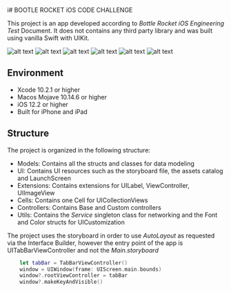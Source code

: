 i# BOOTLE ROCKET iOS CODE CHALLENGE

This project is an app developed according to _Bottle Rocket iOS Engineering Test_ Document. It does not contains any third party library and was built using vanilla Swift with UIKit.

![alt text](https://github.com/jorgevmendoza/BottleRocketChallenge/blob/master/img/iPhone-1.png?raw=true "iPhone Launch Screen")
![alt text](https://github.com/jorgevmendoza/BottleRocketChallenge/blob/master/img/iPhone-2.png?raw=true "iPhone Restaurants View")
![alt text](https://github.com/jorgevmendoza/BottleRocketChallenge/blob/master/img/iPhone-3.png?raw=true "iPhone Restaurant's Details View")
![alt text](https://github.com/jorgevmendoza/BottleRocketChallenge/blob/master/img/iPad-1.png?raw=true "iPad Launch Screen")
![alt text](https://github.com/jorgevmendoza/BottleRocketChallenge/blob/master/img/iPad-2.png?raw=true "iPad Restaurants View")
![alt text](https://github.com/jorgevmendoza/BottleRocketChallenge/blob/master/img/iPad-3.png?raw=true "iPad Restaurant's Details View")

## Environment

- Xcode 10.2.1 or higher
- Macos Mojave 10.14.6 or higher
- iOS 12.2 or higher
- Built for iPhone and iPad

## Structure

The project is organized in the following structure:

- Models: Contains all the structs and classes for data modeling
- UI: Contains UI resources such as the storyboard file, the assets catalog and LaunchScreen
- Extensions: Contains extensions for UILabel, ViewController, UIImageView
- Cells: Contains one Cell for UICollectionViews
- Controllers: Contains Base and Custom controllers
- Utils: Contains the _Service_ singleton class for networking and the Font and Color structs for UICustomization

The project uses the storyboard in order to use _AutoLayout_ as requested via the Interface Builder, however the entry point of the app is UITabBarViewController and not the _Main.storyboard_

```Swift
    let tabBar = TabBarViewController()
    window = UIWindow(frame: UIScreen.main.bounds)
    window?.rootViewController = tabBar
    window?.makeKeyAndVisible()
```
